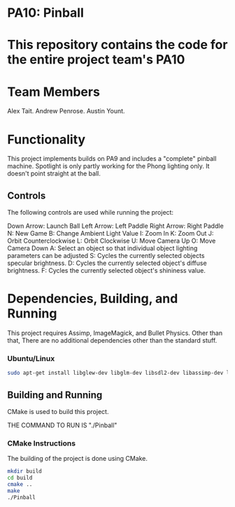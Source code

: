 # PA10: Pinball

# This repository contains the code for the entire project team's PA10

# Team Members
Alex Tait.
Andrew Penrose.
Austin Yount.

# Functionality
This project implements builds on PA9 and includes a "complete" pinball machine.
Spotlight is only partly working for the Phong lighting only. It doesn't point straight at the ball.

## Controls
The following controls are used while running the project:

Down Arrow: Launch Ball
Left Arrow: Left Paddle
Right Arrow: Right Paddle
N: New Game
B: Change Ambient Light Value
I: Zoom In
K: Zoom Out
J: Orbit Counterclockwise
L: Orbit Clockwise 
U: Move Camera Up
O: Move Camera Down
A: Select an object so that individual object lighting parameters can be adjusted
S: Cycles the currently selected objects specular brightness.
D: Cycles the currently selected object's diffuse brightness.
F: Cycles the currently selected object's shininess value.

# Dependencies, Building, and Running
This project requires Assimp, ImageMagick, and Bullet Physics. Other than that, There are no additional dependencies other than the standard stuff.

### Ubuntu/Linux
```bash
sudo apt-get install libglew-dev libglm-dev libsdl2-dev libassimp-dev libmagick++-dev libbullet-dev
```

## Building and Running
CMake is used to build this project.

THE COMMAND TO RUN IS "./Pinball"

### CMake Instructions
The building of the project is done using CMake.

```bash
mkdir build
cd build
cmake ..
make
./Pinball
```
